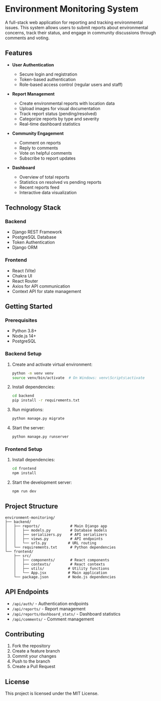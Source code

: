 # Environment Monitoring System

A full-stack web application for reporting and tracking environmental issues. This system allows users to submit reports about environmental concerns, track their status, and engage in community discussions through comments and voting.

## Features

- **User Authentication**
  - Secure login and registration
  - Token-based authentication
  - Role-based access control (regular users and staff)

- **Report Management**
  - Create environmental reports with location data
  - Upload images for visual documentation
  - Track report status (pending/resolved)
  - Categorize reports by type and severity
  - Real-time dashboard statistics

- **Community Engagement**
  - Comment on reports
  - Reply to comments
  - Vote on helpful comments
  - Subscribe to report updates

- **Dashboard**
  - Overview of total reports
  - Statistics on resolved vs pending reports
  - Recent reports feed
  - Interactive data visualization

## Technology Stack

### Backend
- Django REST Framework
- PostgreSQL Database
- Token Authentication
- Django ORM

### Frontend
- React (Vite)
- Chakra UI
- React Router
- Axios for API communication
- Context API for state management

## Getting Started

### Prerequisites
- Python 3.8+
- Node.js 14+
- PostgreSQL

### Backend Setup
1. Create and activate virtual environment:
   ```bash
   python -m venv venv
   source venv/bin/activate  # On Windows: venv\Scripts\activate
   ```

2. Install dependencies:
   ```bash
   cd backend
   pip install -r requirements.txt
   ```

3. Run migrations:
   ```bash
   python manage.py migrate
   ```

4. Start the server:
   ```bash
   python manage.py runserver
   ```

### Frontend Setup
1. Install dependencies:
   ```bash
   cd frontend
   npm install
   ```

2. Start the development server:
   ```bash
   npm run dev
   ```

## Project Structure

```
environment-monitoring/
├── backend/
│   ├── reports/              # Main Django app
│   │   ├── models.py         # Database models
│   │   ├── serializers.py    # API serializers
│   │   ├── views.py          # API endpoints
│   │   └── urls.py          # URL routing
│   └── requirements.txt      # Python dependencies
└── frontend/
    ├── src/
    │   ├── components/       # React components
    │   ├── contexts/         # React contexts
    │   ├── utils/           # Utility functions
    │   └── App.jsx          # Main application
    └── package.json         # Node.js dependencies
```

## API Endpoints

- `/api/auth/` - Authentication endpoints
- `/api/reports/` - Report management
- `/api/reports/dashboard_stats/` - Dashboard statistics
- `/api/comments/` - Comment management

## Contributing

1. Fork the repository
2. Create a feature branch
3. Commit your changes
4. Push to the branch
5. Create a Pull Request

## License

This project is licensed under the MIT License.